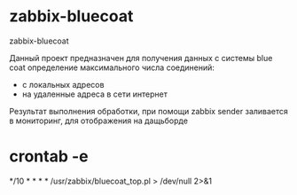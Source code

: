 # zabbix-bluecoat
zabbix-bluecoat

Данный проект предназначен для получения данных с системы blue coat определение максимального числа соединений:
- с локальных адресов
- на удаленные адреса в сети интернет

Результат выполнения обработки, при помощи zabbix sender заливается в мониторинг, для отображения на дащьборде


# crontab -e

*/10    *  *  *  *    /usr/zabbix/bluecoat_top.pl > /dev/null 2>&1

